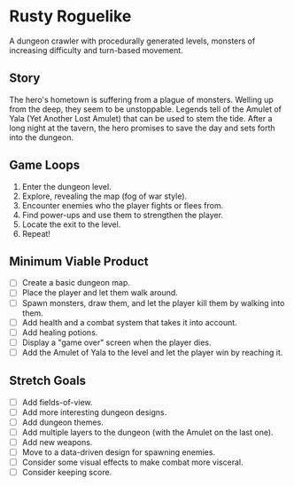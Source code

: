 # Rusty Roguelike

A dungeon crawler with procedurally generated levels, monsters of increasing
difficulty and turn-based movement.

## Story

The hero's hometown is suffering from a plague of monsters. Welling up from the
deep, they seem to be unstoppable. Legends tell of the Amulet of Yala (Yet
Another Lost Amulet) that can be used to stem the tide. After a long night at
the tavern, the hero promises to save the day and sets forth into the dungeon.

## Game Loops

1. Enter the dungeon level.
2. Explore, revealing the map (fog of war style).
3. Encounter enemies who the player fights or flees from.
4. Find power-ups and use them to strengthen the player.
5. Locate the exit to the level.
6. Repeat!

## Minimum Viable Product

- [ ] Create a basic dungeon map.
- [ ] Place the player and let them walk around.
- [ ] Spawn monsters, draw them, and let the player kill them by walking into them.
- [ ] Add health and a combat system that takes it into account.
- [ ] Add healing potions.
- [ ] Display a "game over" screen when the player dies.
- [ ] Add the Amulet of Yala to the level and let the player win by reaching it.

## Stretch Goals

- [ ] Add fields-of-view.
- [ ] Add more interesting dungeon designs.
- [ ] Add dungeon themes.
- [ ] Add multiple layers to the dungeon (with the Amulet on the last one).
- [ ] Add new weapons.
- [ ] Move to a data-driven design for spawning enemies.
- [ ] Consider some visual effects to make combat more visceral.
- [ ] Consider keeping score.
